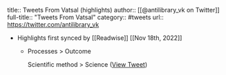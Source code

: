 title:: Tweets From Vatsal (highlights)
author:: [[@antilibrary_vk on Twitter]]
full-title:: "Tweets From Vatsal"
category:: #tweets
url:: https://twitter.com/antilibrary_vk

- Highlights first synced by [[Readwise]] [[Nov 18th, 2022]]
	- Processes > Outcome
	  
	  Scientific method > Science ([View Tweet](https://twitter.com/antilibrary_vk/status/1398851774258188291))